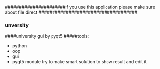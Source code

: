 


######################if you use this application please make sure about file direct ####################################
### unversity
####university gui  by pyqt5
#####tools:
- python 
- oop
- gui
- pyqt5 module
try to make smart solution to show result and edit it 

    
